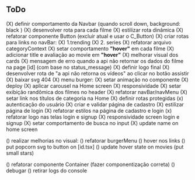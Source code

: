 ## ToDo

(X) definir comportamento da Navbar (quando scroll down, background: black )
(X) desenvolver rota para cada filme
(X) estilizar rota dinâmica
(X) refatorar componente Button (excluir atual e usar o C_Button)
(X) criar rotas para links no navBar:
    (X) 1.trending
    (X) 2. series
(X) refatorar arquivo categoryContext
(X) setar comportamento **"hover"** em cada filme
(X) adicionar title e avaliação ao movie em **"hover"**
(X) melhorar visual dos cards
(X) mensagem de erro quando a api não retornar os dados do filme na page [id] (com base no status_message)
(X) definir logo final
(X) desenvolver rota de "a api não retorna os vídeos" ao clicar no botão assistir
(X) baixar svg 404
(X) menu burger:
    (X) setar animação no componente
(X) deploy
(X) aplicar carousel na Home screen
(X) responsividade
(X) setar exibição randômica dos filmes no header
(X) refatorar navBar/navMenu
(X) setar link nos títulos de categoria na Home
(X) definir rotas protegidas
(x) autenticação do usuário
(X) criar e validar página de cadastro
(X) estilizar página de login
(X) refatorar estilos na página de cadastro e login
(x) refatorar logo nas telas login e signup
(X) responsividade screen login e signup
(X) setar comportamento de busca no input
(X) update name on home screen

() realizar melhorias no visual:
    () refatorar burgerMenu
    () hover nos links
    () put popcorn svg to button on [id.tsx]
    () update hover state on movies (put small stars)
    
() refatorar componente Container (fazer componentização correta)
() debugar
() retirar logs do console